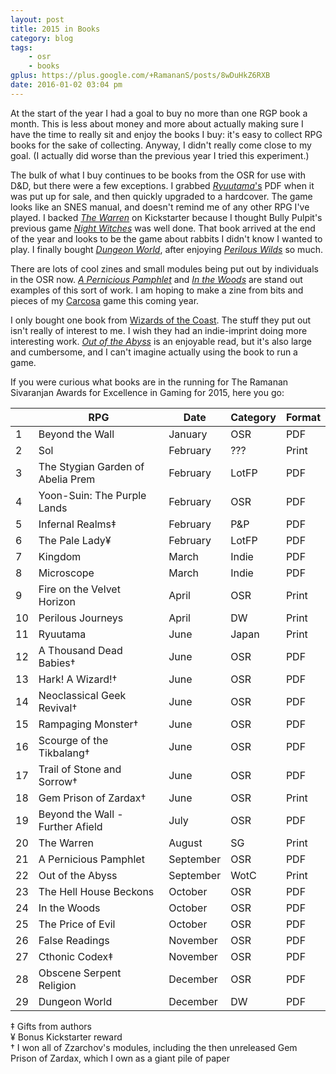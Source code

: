 ```yaml
---
layout: post
title: 2015 in Books
category: blog
tags: 
    - osr
    - books
gplus: https://plus.google.com/+RamananS/posts/8wDuHkZ6RXB
date: 2016-01-02 03:04 pm
---
```


At the start of the year I had a goal to buy no more than one RGP book a month. This is less about money and more about actually making sure I have the time to really sit and enjoy the books I buy: it's easy to collect RPG books for the sake of collecting. Anyway, I didn't really come close to my goal. (I actually did worse than the previous year I tried this experiment.)

The bulk of what I buy continues to be books from the OSR for use with D&D, but there were a few exceptions. I grabbed [*Ryuutama*'s][1] PDF when it was put up for sale, and then quickly upgraded to a hardcover. The game looks like an SNES manual, and doesn't remind me of any other RPG I've played. I backed [*The Warren*][2] on Kickstarter because I thought Bully Pulpit's previous game [*Night Witches*][3] was well done. That book arrived at the end of the year and looks to be the game about rabbits I didn't know I wanted to play. I finally bought [*Dungeon World*][4], after enjoying [*Perilous Wilds*][5] so much.

There are lots of cool zines and small modules being put out by individuals in the OSR now. [*A Pernicious Pamphlet*][6] and [*In the Woods*][7] are stand out examples of this sort of work. I am hoping to make a zine from bits and pieces of my [Carcosa][8] game this coming year.

I only bought one book from [Wizards of the Coast][9]. The stuff they put out isn't really of interest to me. I wish they had an indie-imprint doing more interesting work. [*Out of the Abyss*][10] is an enjoyable read, but it's also large and cumbersome, and I can't imagine actually using the book to run a game.

If you were curious what books are in the running for The Ramanan Sivaranjan Awards for Excellence in Gaming for 2015, here you go:


|    | RPG                               | Date      | Category | Format |
|----|-----------------------------------|-----------|----------|--------|
| 1  | Beyond the Wall                   | January   | OSR      | PDF    |
| 2  | Sol                               | February  | ???      | Print  | 
| 3  | The Stygian Garden of Abelia Prem | February  | LotFP    | PDF    |
| 4  | Yoon-Suin: The Purple Lands       | February  | OSR      | PDF    |
| 5  | Infernal Realms‡                  | February  | P&P      | PDF    |
| 6  | The Pale Lady¥                    | February  | LotFP    | PDF    |
| 7  | Kingdom                           | March     | Indie    | PDF    |
| 8  | Microscope                        | March     | Indie    | PDF    |
| 9  | Fire on the Velvet Horizon        | April     | OSR      | Print  |
| 10 | Perilous Journeys                 | April     | DW       | Print  |
| 11 | Ryuutama                          | June      | Japan    | Print  |
| 12 | A Thousand Dead Babies†           | June      | OSR      | PDF    |
| 13 | Hark! A Wizard!†                  | June      | OSR      | PDF    |
| 14 | Neoclassical Geek Revival†        | June      | OSR      | PDF    |
| 15 | Rampaging Monster†                | June      | OSR      | PDF    |
| 16 | Scourge of the Tikbalang†         | June      | OSR      | PDF    |
| 17 | Trail of Stone and Sorrow†        | June      | OSR      | PDF    |
| 18 | Gem Prison of Zardax†             | June      | OSR      | Print  |
| 19 | Beyond the Wall - Further Afield  | July      | OSR      | PDF    |
| 20 | The Warren                        | August    | SG       | Print  |
| 21 | A Pernicious Pamphlet             | September | OSR      | PDF    |
| 22 | Out of the Abyss                  | September | WotC     | Print  |
| 23 | The Hell House Beckons            | October   | OSR      | PDF    |
| 24 | In the Woods                      | October   | OSR      | PDF    |
| 25 | The Price of Evil                 | October   | OSR      | PDF    |
| 26 | False Readings                    | November  | OSR      | PDF    |
| 27 | Cthonic Codex‡                    | November  | OSR      | PDF    |
| 28 | Obscene Serpent Religion          | December  | OSR      | PDF    |
| 29 | Dungeon World                     | December  | DW       | PDF    |

‡ Gifts from authors<br>
¥ Bonus Kickstarter reward<br>
† I won all of Zzarchov's modules, including the then unreleased Gem Prison of Zardax, which I own as a giant pile of paper

[1]: http://kotohi.com/ryuutama/
[2]: http://www.bullypulpitgames.com/games/the-warren/
[3]: /review/night-witches/
[4]: http://dungeon.world/
[5]: /review/the-perilous-wilds/
[6]: http://gloomtrain.blogspot.ca/2015/09/a-most-thoroughly-pernicious-pamphlet.html
[7]: https://gumroad.com/l/fWSrw
[8]: /masters-of-carcosa/
[9]: http://dnd.wizards.com/
[10]: http://dnd.wizards.com/products/tabletop-games/rpg-products/outoftheabyss